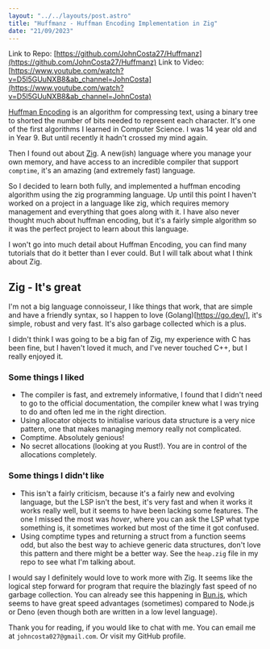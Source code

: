 ```yaml
---
layout: "../../layouts/post.astro"
title: "Huffmanz - Huffman Encoding Implementation in Zig"
date: "21/09/2023"
---
```


Link to Repo: [https://github.com/JohnCosta27/Huffmanz](https://github.com/JohnCosta27/Huffmanz)
Link to Video: [https://www.youtube.com/watch?v=D5l5GUuNXB8&ab_channel=JohnCosta](https://www.youtube.com/watch?v=D5l5GUuNXB8&ab_channel=JohnCosta)

[Huffman Encoding](https://en.wikipedia.org/wiki/Huffman_coding) is an algorithm for compressing text, using a binary tree to shorted the number of bits needed to represent each character. It's one of the first algorithms I learned in Computer Science. I was 14 year old and in Year 9. But until recently it hadn't crossed my mind again.

Then I found out about [Zig](https://ziglang.org/). A new(ish) language where you manage your own memory, and have access to an incredible compiler that support `comptime`, it's an amazing (and extremely fast) language.

So I decided to learn both fully, and implemented a huffman encoding algorithm using the zig programming language. Up until this point I haven't worked on a project in a language like zig, which requires memory management and everything that goes along with it. I have also never thought much about huffman encoding, but it's a fairly simple algorithm so it was the perfect project to learn about this language.

I won't go into much detail about Huffman Encoding, you can find many tutorials that do it better than I ever could. But I will talk about what I think about Zig.

## Zig - It's great

I'm not a big language connoisseur, I like things that work, that are simple and have a friendly syntax, so I happen to love (Golang)[https://go.dev/], it's simple, robust and very fast. It's also garbage collected which is a plus.

I didn't think I was going to be a big fan of Zig, my experience with C has been fine, but I haven't loved it much, and I've never touched C++, but I really enjoyed it.

### Some things I liked

- The compiler is fast, and extremely informative, I found that I didn't need to go to the official documentation, the compiler knew what I was trying to do and often led me in the right direction.
- Using allocator objects to initialise various data structure is a very nice pattern, one that makes managing memory really not complicated.
- Comptime. Absolutely genious!
- No secret allocations (looking at you Rust!). You are in control of the allocations completely.

### Some things I didn't like

- This isn't a fairly criticism, because it's a fairly new and evolving language, but the LSP isn't the best, it's very fast and when it works it works really well, but it seems to have been lacking some features. The one I missed the most was _hover_, where you can ask the LSP what type something is, it sometimes worked but most of the time it got confused.
- Using comptime types and returning a struct from a function seems odd, but also the best way to achieve generic data structures, don't love this pattern and there might be a better way. See the `heap.zig` file in my repo to see what I'm talking about.

I would say I definitely would love to work more with Zig. It seems like the logical step forward for program that require the blazingly fast speed of no garbage collection. You can already see this happening in [Bun.js](https://bun.sh/), which seems to have great speed advantages (sometimes) compared to Node.js or Deno (even though both are written in a low level language).

Thank you for reading, if you would like to chat with me. You can email me at `johncosta027@gmail.com`. Or visit my GitHub profile.
